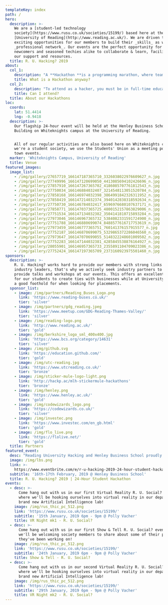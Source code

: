 ```yaml
---
templateKey: index
path: /
hero:
  description: >-
    We are a [student-led technology
    society](https://www.rusu.co.uk/societies/15199/) based here at the
    [University of Reading](http://www.reading.ac.uk/). We are driven to provide
    exciting opportunities for our members to build their _skills_ as well as a
    _professional network_. Our events are the perfect opportunity for both
    newcomers and seasoned techies alike to collaborate & learn, facilitated by
    our support and resources.
  title: R. U. Hacking? 2019
about:
  col_1:
    description: "A **Hackathon **is a programming marathon, where teams of 2-4 put their ideas together to create something exciting in only 24 hours. It gives teams of hackers a chance to turn their ideas into reality and present them.\r\n\nThere will be a number of prizes for using specific technologies as well as the overall best project. There will be additional prize pools available exclusively to first-timers!"
    title: What is a Hackathon anyway?
  col_2:
    description: "To attend as a hacker, you must be in full-time education (e.g. University, college) or have finished in the past year. We have no other requirements!\r\n\nWe welcome attendees from all disciplines as we strongly believe Hackathon projects require skills beyond just technical - benefiting from skills such as design, entrepreneurship and overall creativity."
    title: Can I attend?
  title: About our Hackathons
loc:
  coords:
    lat: 51.4414
    lng: -0.9418
  description: >-
    Our flagship 24-hour event will be held at the Henley Business School
    Building on Whiteknights campus at the University of Reading.


    All of our regular activities are also based here on Whiteknights campus. As
    we're a student society, we use the Students' Union as a meeting point for
    town events.
  marker: 'Whiteknights Campus, University of Reading'
  title: Venue
featured_images:
  image_list:
    - /img/gallery/27657719_166147187365710_3326038022976609627_n.jpg
    - /img/gallery/27749996_166147120699050_4413085694102426696_n.jpg
    - /img/gallery/27857910_166147267365702_4186085707761812543_n.jpg
    - /img/gallery/27750034_166146884032407_3214548113051520784_n.jpg
    - /img/gallery/27858168_166146974032398_3864991842326311952_n.jpg
    - /img/gallery/27858419_166147214032374_3940142838318592634_n.jpg
    - /img/gallery/27750730_166146784032417_6596976680107637171_n.jpg
    - /img/gallery/27858771_166147037365725_4800152157863829006_n.jpg
    - /img/gallery/27751534_166147134032382_3504141810715893284_n.jpg
    - /img/gallery/27973046_166146967365732_5384082331591724900_n.jpg
    - /img/gallery/27751788_166146880699074_8488577616717753619_n.jpg
    - /img/gallery/27973459_166146777365751_760141376157915577_n.jpg
    - /img/gallery/27752187_166146870699075_5329865372286046560_n.jpg
    - /img/gallery/27973647_166147070699055_5148322248601009502_n.jpg
    - /img/gallery/27752283_166147144032381_4285845538876164927_n.jpg
    - /img/gallery/28055901_166146957365733_2355891104709023386_n.jpg
    - /img/gallery/27752424_166147197365709_2373160923975501460_n.jpg
sponsors:
  description: >-
    R. U. Hacking? works hard to provide our members with strong links to local
    industry leaders, that's why we actively seek industry partners to come and
    provide talks and workshops at our events. This offers an excellent platform
    for our students to create ties with businesses while at University and get
    a good foothold for when looking for placements.
  sponsor_list:
    - image: /img/partners/Reading_Buses_Logo.png
      link: 'https://www.reading-buses.co.uk/'
      tier: 'silver'
    - image: /img/partners/gdg_reading.jpeg
      link: 'https://www.meetup.com/GDG-Reading-Thames-Valley/'
      tier: 'silver'
    - image: /img/reading-logo.png
      link: 'http://www.reading.ac.uk/'
      tier: 'gold'
    - image: /img/berkshire_logo_sml_400x400.jpg
      link: 'https://www.bcs.org/category/14631'
      tier: 'silver'
    - image: /img/github.svg
      link: 'https://education.github.com/'
      tier: 'gold'
    - image: /img/utc-reading.jpg
      link: 'https://www.utcreading.co.uk/'
      tier: 'bronze'
    - image: /img/sticker-mule-logo-light.png
      link: 'http://hackp.ac/mlh-stickermule-hackathons'
      tier: 'bronze'
    - image: /img/henley.png
      link: 'https://www.henley.ac.uk/'
      tier: 'gold'
    - image: /img/codewizards_logo.png
      link: 'https://codewizards.co.uk/'
      tier: 'silver'
    - image: /img/investec.png
      link: 'https://www.investec.com/en_gb.html'
      tier: 'gold'
    - image: /img/flo_live.png
      link: 'https://flolive.net/'
      tier: 'gold'
  title: Partners
featured_event:
  desc: "Reading University Hacking and Henley Business School proudly present our second annual 24-hour Student Hackathon at the University of Reading, welcoming students from all over Thames Valley!\r\n\n\r<br>\n\nWhether you're completely new to programming or are a seasoned hackathon veteran, you are welcome to join us in this fun and collaborative invention marathon! Bring your laptops and bright ideas, and we'll cover food, power and Wi-Fi - beginners welcome!\n\n<br>\n\n<a href=\"https://www.eventbrite.com/e/r-u-hacking-2019-24-hour-student-hackathon-tickets-52684847798?aff=webeventinline\">Sign up for the event here!</a>"
  image: /img/lbs.png
  link: >-
    https://www.eventbrite.com/e/r-u-hacking-2019-24-hour-student-hackathon-tickets-52684847798?aff=webeventlink
  subtitle: '16th-17th February, 2019 @ Henley Business School'
  title: R. U. Hacking? 2019 | 24-Hour Student Hackathon
events:
  - desc: >-
      Come hang out with us in our first Virtual Reality R. U. Social? event,
      where we'll be hooking ourselves into virtual reality in our department's
      brand new Artificial Intelligence lab!
    image: /img/rus_thic_pc_512.png
    link: 'https://www.rusu.co.uk/societies/15199/'
    subtitle: '15th January, 2019 6pm - 9pm @ Polly Vacher'
    title: VR Night mk1 - R. U. Social?
  - desc: >-
      Come hang out with us in our first Show & Tell R. U. Social? event, where
      we'll be welcoming society members to share about some of their projects
      they've been working on!
    image: /img/rus_thic_pc_512.png
    link: 'https://www.rusu.co.uk/societies/15199/'
    subtitle: '24th January, 2019 6pm - 9pm @ Polly Vacher'
    title: Show & Tell - R. U. Social?
  - desc: >-
      Come hang out with us in our second Virtual Reality R. U. Social? event,
      where we'll be hooking ourselves into virtual reality in our department's
      brand new Artificial Intelligence lab!
    image: /img/rus_thic_pc_512.png
    link: 'https://www.rusu.co.uk/societies/15199/'
    subtitle: '29th January, 2019 6pm - 9pm @ Polly Vacher'
    title: VR Night mk2 - R. U. Social?
---
```


